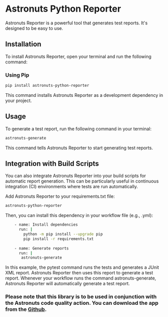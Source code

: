 # Astronuts Python Reporter

Astronuts Reporter is a powerful tool that generates test reports. It's designed to be easy to use.

## Installation

To install Astronuts Reporter, open your terminal and run the following command:

### Using Pip
```bash
pip install astronuts-python-reporter
```



This command installs Astronuts Reporter as a development dependency in your project.

## Usage

To generate a test report, run the following command in your terminal:

```bash
astronuts-generate
```

This command tells Astronuts Reporter to start generating test reports.

## Integration with Build Scripts

You can also integrate Astronuts Reporter into your build scripts for automatic report generation. 
This can be particularly useful in continuous integration (CI) environments where tests are run automatically.

Add Astronuts Reporter to your requirements.txt file:
```bash
astronuts-python-reporter
```
Then, you can install this dependency in your workflow file (e.g., .yml):
```bash
    - name: Install dependencies
      run: |
        python -m pip install --upgrade pip
        pip install -r requirements.txt
        
    - name: Generate reports
      run: |
       astronuts-generate
```

In this example, the pytest command runs the tests and generates a JUnit XML report. Astronuts Reporter then uses this report to generate a test report. Whenever your workflow runs the command astronuts-generate, Astronuts Reporter will automatically generate a test report.

### Please note that this library is to be used in conjunction with the Astronuts code quality action. You can download the app from the [Github](https://github.com/marketplace/actions/astronuts-code-quality-action).